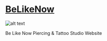 # [BeLikeNow](https://loganduran.github.io/SinglePageWebsite/index.html)

![alt text](image.png)

Be Like Now Piercing & Tattoo Studio Website

